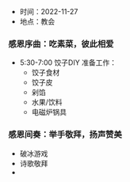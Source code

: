 + 时间：2022-11-27
+ 地点：教会

### 感恩序曲：吃素菜，彼此相爱

+ 5:30-7:00 饺子DIY
准备工作：
	+ 饺子食材
	+ 饺子皮
	+ 剁馅
	+ 水果/饮料
	+ 电磁炉锅具


### 感恩间奏：举手敬拜，扬声赞美

+ 破冰游戏
+ 诗歌敬拜
+ 
